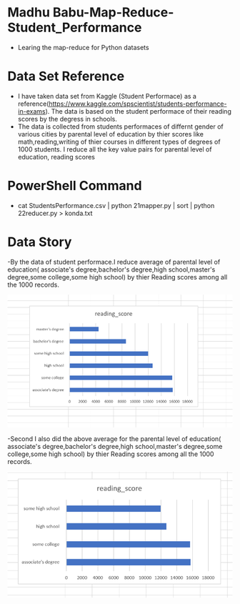 # Madhu Babu-Map-Reduce-Student_Performance
- Learing the map-reduce for Python datasets

# Data Set Reference 
- I have taken data set from Kaggle (Student Performace) as a reference(https://www.kaggle.com/spscientist/students-performance-in-exams). The data is based on the student performace of their reading scores by the degress in schools.
- The data is collected from students performaces of differnt gender of various cities by parental level of education  by thier scores like math,reading,writing of thier courses in different types of degrees of 1000 students. I reduce all the key value pairs for parental level of education, reading scores
# PowerShell Command
- cat StudentsPerformance.csv | python 21mapper.py | sort | python 22reducer.py > konda.txt
# Data Story 
-By the data of student performace.I reduce average of parental level of education( associate's degree,bachelor's degree,high school,master's degree,some college,some high school) by thier Reading scores among all the 1000 records.

![BarGraph](/images/average_reading_score%20.png)

-Second I also did the above average for the parental level of education( associate's degree,bachelor's degree,high school,master's degree,some college,some high school) by thier Reading scores among all the 1000 records.

![BarGraph](images/above_average.png)


